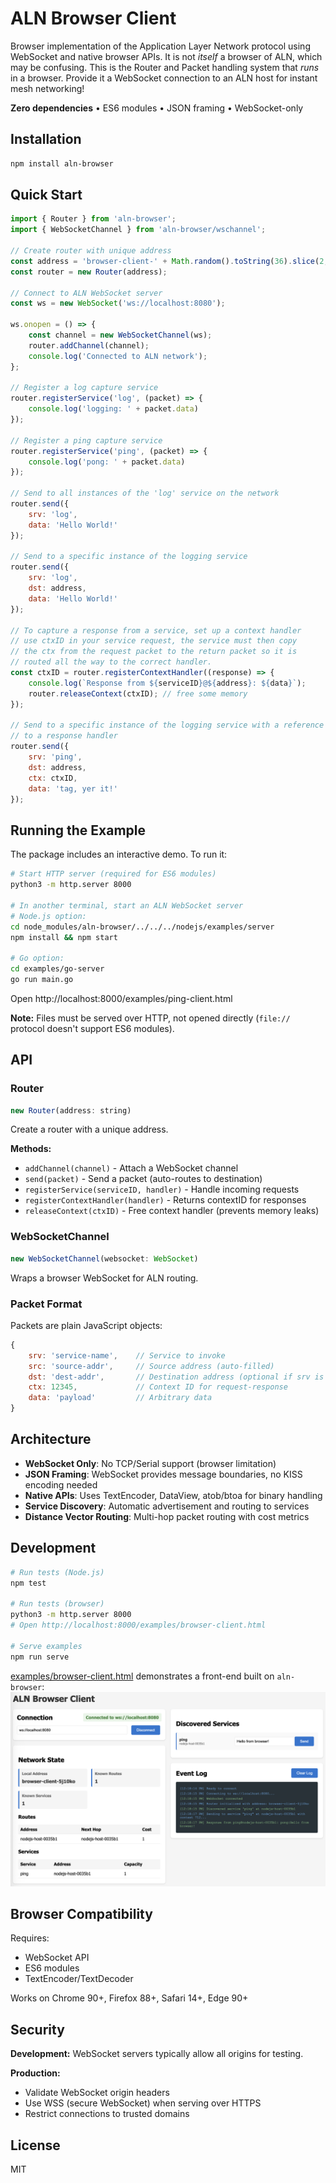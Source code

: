 # ALN Browser Client

Browser implementation of the Application Layer Network protocol using WebSocket and native browser APIs. It is not _itself_ a browser of ALN, which may be confusing. This is the Router and Packet handling system that _runs_ in a browser. Provide it a WebSocket connection to an ALN host for instant mesh networking!

**Zero dependencies** • ES6 modules • JSON framing • WebSocket-only

## Installation

```bash
npm install aln-browser
```

## Quick Start

```javascript
import { Router } from 'aln-browser';
import { WebSocketChannel } from 'aln-browser/wschannel';

// Create router with unique address
const address = 'browser-client-' + Math.random().toString(36).slice(2, 8);
const router = new Router(address);

// Connect to ALN WebSocket server
const ws = new WebSocket('ws://localhost:8080');

ws.onopen = () => {
    const channel = new WebSocketChannel(ws);
    router.addChannel(channel);
    console.log('Connected to ALN network');
};

// Register a log capture service
router.registerService('log', (packet) => {
    console.log('logging: ' + packet.data)
});

// Register a ping capture service
router.registerService('ping', (packet) => {
    console.log('pong: ' + packet.data)
});

// Send to all instances of the 'log' service on the network
router.send({
    srv: 'log',
    data: 'Hello World!'
});

// Send to a specific instance of the logging service
router.send({
    srv: 'log',
    dst: address,
    data: 'Hello World!'
});

// To capture a response from a service, set up a context handler
// use ctxID in your service request, the service must then copy
// the ctx from the request packet to the return packet so it is
// routed all the way to the correct handler.
const ctxID = router.registerContextHandler((response) => {
    console.log(`Response from ${serviceID}@${address}: ${data}`);
    router.releaseContext(ctxID); // free some memory
});

// Send to a specific instance of the logging service with a reference
// to a response handler
router.send({
    srv: 'ping',
    dst: address,
    ctx: ctxID,
    data: 'tag, yer it!'
});

```

## Running the Example

The package includes an interactive demo. To run it:

```bash
# Start HTTP server (required for ES6 modules)
python3 -m http.server 8000

# In another terminal, start an ALN WebSocket server
# Node.js option:
cd node_modules/aln-browser/../../../nodejs/examples/server
npm install && npm start

# Go option:
cd examples/go-server
go run main.go
```

Open http://localhost:8000/examples/ping-client.html

**Note:** Files must be served over HTTP, not opened directly (`file://` protocol doesn't support ES6 modules).

## API

### Router

```javascript
new Router(address: string)
```

Create a router with a unique address.

**Methods:**
- `addChannel(channel)` - Attach a WebSocket channel
- `send(packet)` - Send a packet (auto-routes to destination)
- `registerService(serviceID, handler)` - Handle incoming requests
- `registerContextHandler(handler)` - Returns contextID for responses
- `releaseContext(ctxID)` - Free context handler (prevents memory leaks)

### WebSocketChannel

```javascript
new WebSocketChannel(websocket: WebSocket)
```

Wraps a browser WebSocket for ALN routing.

### Packet Format

Packets are plain JavaScript objects:

```javascript
{
    srv: 'service-name',    // Service to invoke
    src: 'source-addr',     // Source address (auto-filled)
    dst: 'dest-addr',       // Destination address (optional if srv is set)
    ctx: 12345,             // Context ID for request-response
    data: 'payload'         // Arbitrary data
}
```

## Architecture

- **WebSocket Only**: No TCP/Serial support (browser limitation)
- **JSON Framing**: WebSocket provides message boundaries, no KISS encoding needed
- **Native APIs**: Uses TextEncoder, DataView, atob/btoa for binary handling
- **Service Discovery**: Automatic advertisement and routing to services
- **Distance Vector Routing**: Multi-hop packet routing with cost metrics

## Development

```bash
# Run tests (Node.js)
npm test

# Run tests (browser)
python3 -m http.server 8000
# Open http://localhost:8000/examples/browser-client.html

# Serve examples
npm run serve
```

[examples/browser-client.html](examples/browser-client.html) demonstrates a front-end built on `aln-browser`:
![image](aln-browser-client.png)

## Browser Compatibility

Requires:
- WebSocket API
- ES6 modules
- TextEncoder/TextDecoder

Works on Chrome 90+, Firefox 88+, Safari 14+, Edge 90+

## Security

**Development:** WebSocket servers typically allow all origins for testing.

**Production:**
- Validate WebSocket origin headers
- Use WSS (secure WebSocket) when serving over HTTPS
- Restrict connections to trusted domains

## License

MIT
